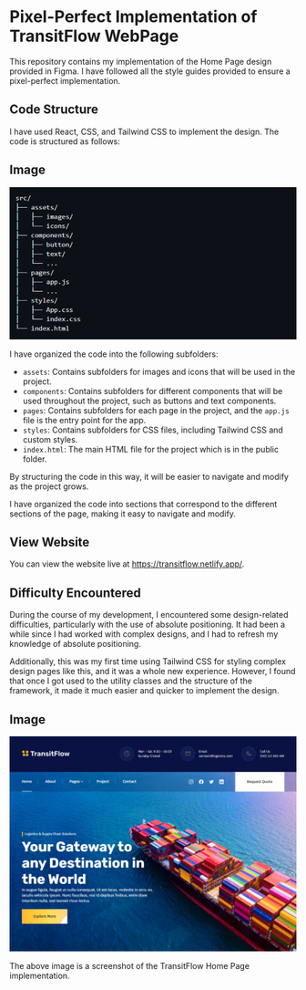 # Pixel-Perfect Implementation of TransitFlow WebPage

This repository contains my implementation of the Home Page design provided in Figma. I have followed all the style guides provided to ensure a pixel-perfect implementation.

## Code Structure

I have used React, CSS, and Tailwind CSS to implement the design. The code is structured as follows:

## Image
![Code Structure Picture](./src/assets/images/codestructure.PNG)

I have organized the code into the following subfolders:

- `assets`: Contains subfolders for images and icons that will be used in the project.
- `components`: Contains subfolders for different components that will be used throughout the project, such as buttons and text components.
- `pages`: Contains subfolders for each page in the project, and the `app.js` file is the entry point for the app. 
- `styles`: Contains subfolders for CSS files, including Tailwind CSS and custom styles.
- `index.html`: The main HTML file for the project which is in the public folder.

By structuring the code in this way, it will be easier to navigate and modify as the project grows.


I have organized the code into sections that correspond to the different sections of the page, making it easy to navigate and modify.

## View Website

You can view the website live at https://transitflow.netlify.app/.

## Difficulty Encountered

During the course of my development, I encountered some design-related difficulties, particularly with the use of absolute positioning. It had been a while since I had worked with complex designs, and I had to refresh my knowledge of absolute positioning.

Additionally, this was my first time using Tailwind CSS for styling complex design pages like this, and it was a whole new experience. However, I found that once I got used to the utility classes and the structure of the framework, it made it much easier and quicker to implement the design.

## Image
![TransitFlow Home Page](./src/assets/images/TransitFlowImage.PNG)


The above image is a screenshot of the TransitFlow Home Page implementation.